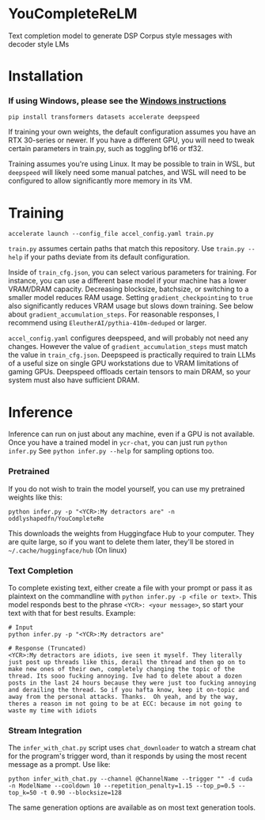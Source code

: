 # YouCompleteReLM
Text completion model to generate DSP Corpus style messages with decoder style LMs

# Installation
### If using Windows, please see the [Windows instructions](WINDOWS_SETUP.md)
```
pip install transformers datasets accelerate deepspeed
```
If training your own weights, the default configuration assumes you have an RTX 30-series
or newer. If you have a different GPU, you will need to tweak certain parameters in
train.py, such as toggling bf16 or tf32.

Training assumes you're using Linux. It may be possible to train in WSL, but
`deepspeed` will likely need some manual patches, and WSL will need to be configured
to allow significantly more memory in its VM.

# Training
```
accelerate launch --config_file accel_config.yaml train.py
```
`train.py` assumes certain paths that match this repository. Use `train.py --help`
if your paths deviate from its default configuration.

Inside of `train_cfg.json`, you can select various parameters for training. For instance,
you can use a different base model if your machine has a lower VRAM/DRAM capacity.
Decreasing blocksize, batchsize, or switching to a smaller model reduces RAM usage.
Setting `gradient_checkpointing` to `true` also significantly reduces VRAM usage but slows down training.
See below about `gradient_accumulation_steps`.
For reasonable responses, I recommend using `EleutherAI/pythia-410m-deduped` or larger.

`accel_config.yaml` configures deepspeed, and will probably not need any changes.
However the value of `gradient_accumulation_steps` must match the value in `train_cfg.json`.
Deepspeed is practically required to train LLMs of a useful size on single GPU workstations
due to VRAM limitations of gaming GPUs. Deepspeed offloads certain tensors to main DRAM, so
your system must also have sufficient DRAM.

# Inference
Inference can run on just about any machine, even if a GPU is not available.
Once you have a trained model in `ycr-chat`, you can just run `python infer.py`
See `python infer.py --help` for sampling options too.
### Pretrained
If you do not wish to train the model yourself, you can use my pretrained weights like this:
```
python infer.py -p "<YCR>:My detractors are" -n oddlyshapedfn/YouCompleteRe
```
This downloads the weights from Huggingface Hub to your computer. They are quite large, so if you
want to delete them later, they'll be stored in `~/.cache/huggingface/hub` (On linux)

### Text Completion
To complete existing text, either create a file with your prompt or pass it as plaintext
on the commandline with `python infer.py -p <file or text>`.
This model responds best to the phrase `<YCR>: <your message>`, so start your text with
that for best results.
Example:
```
# Input
python infer.py -p "<YCR>:My detractors are"

# Response (Truncated)
<YCR>:My detractors are idiots, ive seen it myself. They literally just post up threads like this, derail the thread and then go on to make new ones of their own, completely changing the topic of the thread. Its sooo fucking annoying. Ive had to delete about a dozen posts in the last 24 hours because they were just too fucking annoying and derailing the thread. So if you hafta know, keep it on-topic and away from the personal attacks. Thanks.  Oh yeah, and by the way, theres a reason im not going to be at ECC: because im not going to waste my time with idiots
```
### Stream Integration
The `infer_with_chat.py` script uses `chat_downloader` to watch a stream chat for the program's trigger word, than it responds by using the most recent message as a prompt.
Use like:
```
python infer_with_chat.py --channel @ChannelName --trigger "" -d cuda -n ModelName --cooldown 10 --repetition_penalty=1.15 --top_p=0.5 --top_k=50 -t 0.90 --blocksize=128
```
The same generation options are available as on most text generation tools.

